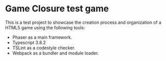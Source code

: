 # Game Closure test game
This is a test project to showcase the creation process and organization of a HTML5 game using the following tools:

* Phaser as a main framework.
* Typescript 3.8.2
* TSLint as a codestyle checker.
* Webpack as a bundler and module loader.
